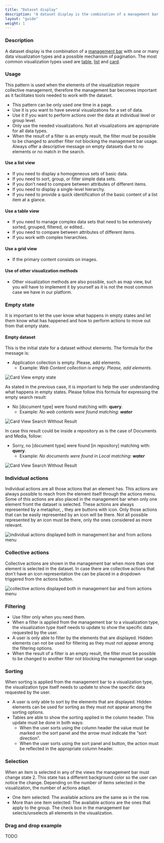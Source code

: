 ```yaml
---
title: "Dataset display"
description: "A dataset display is the combination of a management bar with one or many data visualization types and a possible mechanism of pagination. The most common visualization types used are table, list and card."
layout: "guide"
weight: 1
---
```


### Description

A dataset display is the combination of a [management bar](./management_bar.html) with one or many data visualization types and a possible mechanism of pagination. The most common visualization types used are [table](./table.html), [list](./list.html) and [card](./card.html).

### Usage
This pattern is used when the elements of the visualization require collective management, therefore the management bar becomes important as it facilitates tools needed to work with the dataset.

* This pattern can be only used one time in a page.
* Use it is you want to have several visualizations for a set of data.
* Use it if you want to perform actions over the data at individual level or group level.
* Only use the needed visualizations. Not all visualizations are appropriate for all data types.
* When the result of a filter is an empty result, the filter must be possible to be changed to another filter not blocking the management bar usage. Always offer a descriptive message on empty datasets due to no elements or no match in the search.

#### Use a list view
* If you need to display a homogeneous sets of basic data.
* If you need to sort, group, or filter simple data sets.
* If you don’t need to compare between attributes of different items.
* If you need to display a single-level hierarchy.
* If you need to provide a quick identification of the basic content of a list item at a glance.

#### Use a table view
* If you need to manage complex data sets that need to be extensively sorted, grouped, filtered, or edited..
* If you need to compare between attributes of different items.
* If you work with complex hierarchies.

#### Use a grid view
* If the primary content consists on images.
 
#### Use of other visualization methods
* Other visualization methods are also possible, such as map view, but you will have to implement it by yourself as it is not the most common case we have in our platform.



### Empty state

It is important to let the user know what happens in empty states and let them know what has happened and how to perform actions to move out from that empty state.

#### Empty dataset

This is the initial state for a dataset without elements. The formula for the message is:
* Application collection is empty. Please, add elements.
	* Example: *Web Content collection is empty. Please, add elements.*

![Card View empty state](../../../images/CardViewEmpty.png)

As stated in the previous case, it is important to help the user understanding what happens in empty states. Please follow this formula for expressing the empty search result:
* No [document type] were found matching with: **query**.
	* Example: *No web contents were found matching: **water***

![Card View Search Without Result](../../../images/CardViewSearchWithoutResult.png)

In case this result could be inside a repository as is the case of Documents and Media, follow:
* Sorry, no [document type] were found [in repository] matching with: **query**.
	* Example: *No documents were found in Local matching: **water***

![Card View Search Without Result](../../../images/CardViewSearchWithoutResultWithTabs.png)

### Individual actions

Individual actions are all those actions that an element has. This actions are always possible to reach from the element itself through the actions menu. Some of this actions are also placed in the management bar when only one element fromt the dataset is selected. These actions are always represented by a metaphor, , they are buttons with icon. Only those actions that can be easily represented by an icon will be there. Not all possible represented by an icon must be there, only the ones considered as more relevant.

![individual actions displayed both in management bar and from actions menu](../../../images/DatasetDisplayIndividualActions.png)

### Collective actions

Collective actions are shown in the management bar when more than one element is selected in the dataset. In case there are  collective actions that don't have an icon representation the can be placed in a dropdown triggered from the actions button.

![collective actions displayed both in management bar and from actions menu](../../../images/DatasetDisplayGroupActions.png)

### Filtering
* Use filter only when you need them.
* When a filter is applied from the management bar to a visualization type, the visualization type itself needs to update to show the specific data requested by the user.
* A user is only able to filter by the elements that are displayed. Hidden elements can not be used for filtering as they must not appear among the filtering options.
* When the result of a filter is an empty result, the filter must be possible to be changed to another filter not blocking the management bar usage.
 
### Sorting
When sorting is applied from the management bar to a visualization type, the visualization type itself needs to update to show the specific data requested by the user.
* A user is only able to sort by the elements that are displayed. Hidden elements can be used for sorting as they must not appear among the sorting options.
* Tables are able to show the sorting applied in the column header. This update must be done in both ways:
	* When the user sorts using the column header the value must be marked on the sort panel and the arrow must indicate the “sort direction”.
	* When the user sorts using the sort panel and button, the action must be reflected in the appropriate column header.
 
### Selection
When an item is selected in any of the views the management bar must change state 2. This state has a different background color so the user can notice the change. Depending on the number of items selected in the visualization, the number of actions adapt.
* One item selected: The available actions are the same as in the row.
* More than one item selected: The available actions are the ones that apply to the group.
The check box in the management bar selects/unselects all elements in the visualization.


### Drag and drop example
TODO
